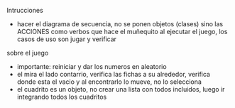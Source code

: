 Intrucciones
- hacer el diagrama de secuencia, no se ponen objetos (clases) sino las ACCIONES como verbos que hace el muñequito al ejecutar el juego, los casos de uso son jugar y verificar


sobre el juego
- importante: reiniciar y dar los numeros en aleatorio 
- el mira el lado contarrio, verifica las fichas a su alrededor, verifica donde esta el vacio y al encontrarlo lo mueve, no lo selecciona
- el cuadrito es un objeto, no crear una lista con todos incluidos, luego ir integrando todos los cuadritos 
